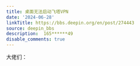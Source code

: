 ```yaml
---
title: 桌面无法启动飞塔VPN
date: '2024-06-28'
linkTitle: https://bbs.deepin.org/en/post/274443
source: deepin_bbs
description:  165******49 
disable_comments: true
---
```

大佬们：
